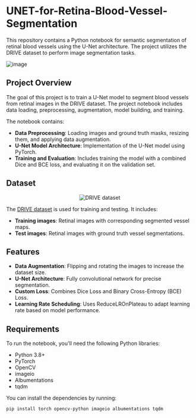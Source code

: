 # UNET-for-Retina-Blood-Vessel-Segmentation

This repository contains a Python notebook for semantic segmentation of retinal blood vessels using the U-Net architecture. The project utilizes the DRIVE dataset to perform image segmentation tasks.

![image](https://github.com/user-attachments/assets/c90c8741-699e-4b11-9057-c828c9b3f65a)


## Project Overview

The goal of this project is to train a U-Net model to segment blood vessels from retinal images in the DRIVE dataset. The project notebook includes data loading, preprocessing, augmentation, model building, and training.

The notebook contains:
- **Data Preprocessing**: Loading images and ground truth masks, resizing them, and applying data augmentation.
- **U-Net Model Architecture**: Implementation of the U-Net model using PyTorch.
- **Training and Evaluation**: Includes training the model with a combined Dice and BCE loss, and evaluating it on the validation set.

## Dataset

<p align="center">
  <img src="https://github.com/user-attachments/assets/78e1bb02-0630-42f1-8197-191d33382693" alt="DRIVE dataset"/>
</p>

The [DRIVE dataset](https://drive.grand-challenge.org/) is used for training and testing. It includes:
- **Training images**: Retinal images with corresponding segmented vessel maps.
- **Test images**: Retinal images with ground truth vessel segmentations.

## Features

- **Data Augmentation**: Flipping and rotating the images to increase the dataset size.
- **U-Net Architecture**: Fully convolutional network for precise segmentation.
- **Custom Loss**: Combines Dice Loss and Binary Cross-Entropy (BCE) Loss.
- **Learning Rate Scheduling**: Uses ReduceLROnPlateau to adapt learning rate based on model performance.

## Requirements

To run the notebook, you'll need the following Python libraries:
- Python 3.8+
- PyTorch
- OpenCV
- imageio
- Albumentations
- tqdm

You can install the dependencies by running:

```bash
pip install torch opencv-python imageio albumentations tqdm
